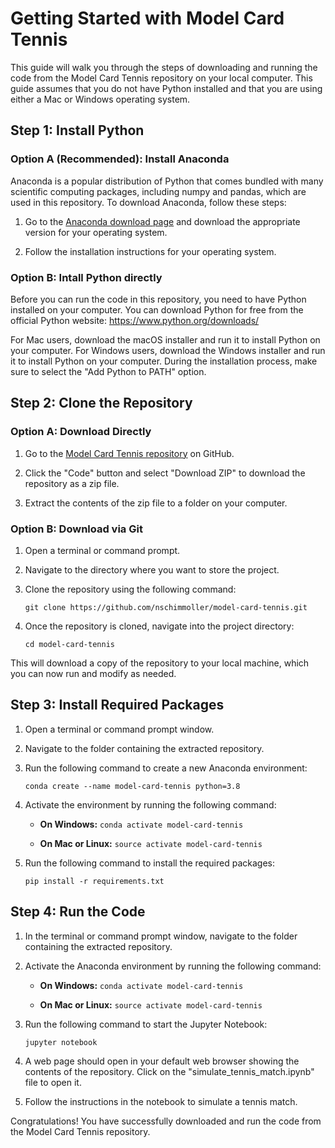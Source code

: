 # Getting Started with Model Card Tennis

This guide will walk you through the steps of downloading and running the code from the Model Card Tennis repository on your local computer. This guide assumes that you do not have Python installed and that you are using either a Mac or Windows operating system.

## Step 1: Install Python

### Option A (Recommended): Install Anaconda

Anaconda is a popular distribution of Python that comes bundled with many scientific computing packages, including numpy and pandas, which are used in this repository. To download Anaconda, follow these steps:

1. Go to the [Anaconda download page](https://www.anaconda.com/products/individual#Downloads) and download the appropriate version for your operating system.

2. Follow the installation instructions for your operating system.

### Option B: Intall Python directly

Before you can run the code in this repository, you need to have Python installed on your computer. You can download Python for free from the official Python website: https://www.python.org/downloads/

For Mac users, download the macOS installer and run it to install Python on your computer. For Windows users, download the Windows installer and run it to install Python on your computer. During the installation process, make sure to select the "Add Python to PATH" option.

## Step 2: Clone the Repository

### Option A: Download Directly

1. Go to the [Model Card Tennis repository](https://github.com/nschimmoller/model-card-tennis) on GitHub.

2. Click the "Code" button and select "Download ZIP" to download the repository as a zip file.

3. Extract the contents of the zip file to a folder on your computer.

### Option B: Download via Git

1. Open a terminal or command prompt.

2. Navigate to the directory where you want to store the project.

3. Clone the repository using the following command:
   ```
   git clone https://github.com/nschimmoller/model-card-tennis.git
   ```
4. Once the repository is cloned, navigate into the project directory:
   ```
   cd model-card-tennis
   ```
This will download a copy of the repository to your local machine, which you can now run and modify as needed.

## Step 3: Install Required Packages

1. Open a terminal or command prompt window.

2. Navigate to the folder containing the extracted repository.

3. Run the following command to create a new Anaconda environment:

   ```
   conda create --name model-card-tennis python=3.8
   ```

4. Activate the environment by running the following command:

   - **On Windows:** `conda activate model-card-tennis`

   - **On Mac or Linux:** `source activate model-card-tennis`

5. Run the following command to install the required packages:

   ```
   pip install -r requirements.txt
   ```

## Step 4: Run the Code

1. In the terminal or command prompt window, navigate to the folder containing the extracted repository.

2. Activate the Anaconda environment by running the following command:

   - **On Windows:** `conda activate model-card-tennis`

   - **On Mac or Linux:** `source activate model-card-tennis`

3. Run the following command to start the Jupyter Notebook:

   ```
   jupyter notebook
   ```

4. A web page should open in your default web browser showing the contents of the repository. Click on the "simulate_tennis_match.ipynb" file to open it.

5. Follow the instructions in the notebook to simulate a tennis match.

Congratulations! You have successfully downloaded and run the code from the Model Card Tennis repository.